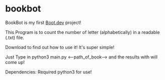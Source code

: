 # bookbot

BookBot is my first [Boot.dev](https://www.boot.dev) project!

This Program is to count the number of letter (alphabetically) in a readable (.txt) file. 

Download to find out how to use it! It's super simple!

Just Type in python3 main.py <--path_of_book--> and the results with will come up!

Dependencies: 
Required python3 for use!